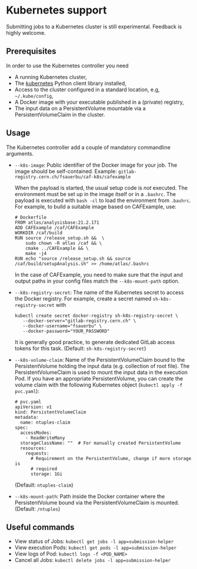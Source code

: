 # Kubernetes support

Submitting jobs to a Kubernetes cluster is still experimental. Feedback is
highly welcome.

## Prerequisites
In order to use the Kubernetes controller you need
 - A running Kubernetes cluster,
 - The [kubernetes](https://pypi.org/project/kubernetes/) Python client
   library installed,
 - Access to the cluster configured in a standard location, e.g,
   `~/.kube/config`,
 - A Docker image with your executable published in a (private) registry,
 - The input data on a PersistentVolume mountable via a PersistentVolumeClaim
   in the cluster.

## Usage
The Kubernetes controller add a couple of mandatory commandline arguments.
 - `--k8s-image`: Public identifier of the Docker image for your job. The image
   should be self-contained.  Example: `gitlab-registry.cern.ch/fsauerbu/caf-k8s/cafexample`

   When the payload is started, the usual setup
   code is *not* executed. The environment must be set up in the image itself or in
   a `.bashrc`. The payload is executed with `bash -cl` to load the
   environment from `.bashrc`. For example, to build a suitable image based on
   CAFExample, use:

   ```
   # Dockerfile
   FROM atlas/analysisbase:21.2.171
   ADD CAFExample /caf/CAFExample
   WORKDIR /caf/build
   RUN source /release_setup.sh &&  \
       sudo chown -R atlas /caf && \
       cmake ../CAFExample && \
       make -j4
   RUN echo "source /release_setup.sh && source /caf/build/setupAnalysis.sh" >> /home/atlas/.bashrc
   ```

   In the case of CAFExample, you need to make sure that the input and output
   paths in your config files match the `--k8s-mount-path` option.

 - `--k8s-registry-secret`: The name of the Kubernetes secret to access the
   Docker registry. For example, create a secret named
   `sh-k8s-registry-secret` with

   ```
   kubectl create secret docker-registry sh-k8s-registry-secret \
      --docker-server="gitlab-registry.cern.ch" \
      --docker-username="fsauerbu" \
      --docker-password="YOUR_PASSWORD"
   ```

   It is generally good practice, to generate dedicated GitLab access tokens for this
   task. (Default: `sh-k8s-registry-secret`)

 - `--k8s-volume-claim`: Name of the PersistentVolumeClaim bound to the
   PersistentVolume holding the input data (e.g. collection of root file).
   The PersistentVolumeClaim is used to mount the input data in the
   execution Pod. If you have an appropriate PersistentVolume, you can create
   the volume claim with the following Kubernetes object (`kubectl apply -f
   pvc.yaml`):

   ```
   # pvc.yaml
   apiVersion: v1
   kind: PersistentVolumeClaim
   metadata:
     name: ntuples-claim
   spec:
     accessModes:
       - ReadWriteMany
     storageClassName: ""  # For manually created PersistentVolume 
     resources:
       requests:
         # Requirement on the PersistentVolume, change if more storage is
         # required
         storage: 1Gi
   ```

   (Default: `ntuples-claim`)

 - `--k8s-mount-path`: Path inside the Docker container where the
   PersistentVolume bound via the PersistentVolumeClaim is mounted.
   (Default: `/ntuples`)


## Useful commands
 - View status of Jobs: `kubectl get jobs -l app=submission-helper`
 - View execution Pods: `kubectl get pods -l app=submission-helper`
 - View logs of Pod: `kubectl logs -f <POD_NAME>`
 - Cancel all Jobs: `kubectl delete jobs -l app=submission-helper`
